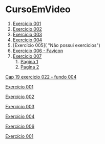 # CursoEmVideo

1. [Exercício 001](https://claytoneduard.github.io/cursoemvideo/html-css/ex001/index.html)
2. [Exercício 002](https://claytoneduard.github.io/cursoemvideo/html-css/ex002/index.html "Ex002 ")
3. [Exercício 003](https://claytoneduard.github.io/cursoemvideo/html-css/ex003/index.html "Ex003 ")
4. [Exercício 004](https://claytoneduard.github.io/cursoemvideo/html-css/ex004/index.html "Ex004")
5. [Exercício 005]( "Não possui exercicios")
6. [Exercício 006 - Favicon](https://claytoneduard.github.io/cursoemvideo/html-css/ex006/index.html "Ex006")
7. [Exercício 007]()
   1. [Pagína 1](https://claytoneduard.github.io/cursoemvideo/html-css/ex007/html4.html "Ex007")
   2. [Pagína 2](https://claytoneduard.github.io/cursoemvideo/html-css/ex007/html5.html "ex007")

<a href="https://claytoneduard.github.io/cursoemvideo/html-css/ex022/fundo004.html" target="_blank">Cap 19 exercicio 022 - fundo 004</a>


<a href="https://claytoneduard.github.io/cursoemvideo/html-css/ex001/index.html" target="_blank">Exercício 001</a>


<a href="https://claytoneduard.github.io/cursoemvideo/html-css/ex002/index.html" target="_blank">Exercício 002</a>


<a href="https://claytoneduard.github.io/cursoemvideo/html-css/ex003/index.html" target="_blank">Exercício 003</a>


<a href="https://claytoneduard.github.io/cursoemvideo/html-css/ex004/index.html" target="_blank">Exercício 004</a>


<a href="https://claytoneduard.github.io/cursoemvideo/html-css/ex006/index.html" target="_blank">Exercício 006</a>


<a href="https://claytoneduard.github.io/cursoemvideo/html-css/ex007/ht.html" target="_blank">Exercício 001</a>
